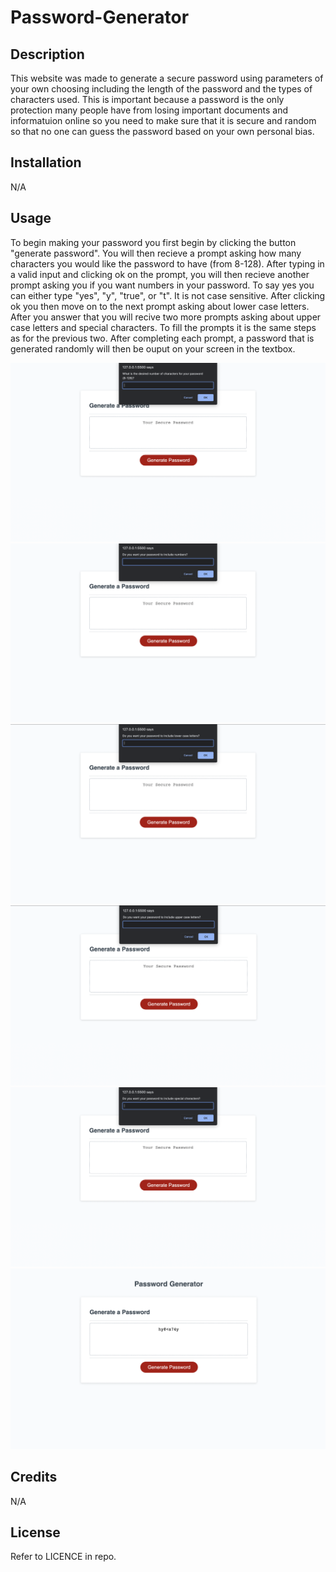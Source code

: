 # Password-Generator

## Description

This website was made to generate a secure password using parameters of your own choosing including the length of the password and the types of characters used. This is important because a password is the only protection many people have from losing important documents and informatuion online so you need to make sure that it is secure and random so that no one can guess the password based on your own personal bias.


## Installation

N/A

## Usage

To begin making your password you first begin by clicking the button "generate password". You will then recieve a prompt asking how many characters you would like the password to have (from 8-128). After typing in a valid input and clicking ok on the prompt, you will then recieve another prompt asking you if you want numbers in your password. To say yes you can either type "yes", "y", "true", or "t". It is not case sensitive. After clicking ok you then move on to the next prompt asking about lower case letters. After you answer that you will recive two more prompts asking about upper case letters and special characters. To fill the prompts it is the same steps as for the previous two. After completing each prompt, a password that is generated randomly will then be ouput on your screen in the textbox.

![Number of Characters](./Assets/NumberOfCharacters.png)
![Numbers](./Assets/Numbers.png)
![Lower Case](./Assets/Lower-Case.png)
![Upper Case](./Assets/Upper-Case.png)
![Special Characters](./Assets/Special-Characters.png)
![Password Result](./Assets/Initial-Screen.png)


## Credits

N/A

## License

Refer to LICENCE in repo.
